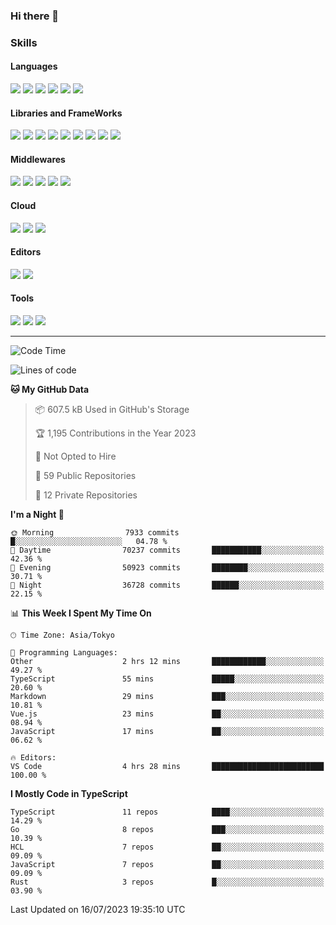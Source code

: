 ### Hi there 👋
### Skills
<!-- Badge Template: <img src="https://img.shields.io/badge/-<LabeltoShow>-<IconsColorCode>?style=flat&logo=<IconsName>&logoColor=white"/>  -->
#### Languages
<p>
<img src="https://img.shields.io/badge/-Python-3776AB?style=flat&logo=Python&logoColor=white"/>
<img src="https://img.shields.io/badge/-Go-00ADD8?style=flat&logo=Go&logoColor=white">
<img src="https://img.shields.io/badge/-JavaScript-F7DF1E?style=flat&logo=JavaScript&logoColor=black"/>
<img src="https://img.shields.io/badge/-TypeScript-007ACC?style=flat&logo=TypeScript&logoColor=white"/>
<img src="https://img.shields.io/badge/-HTML5-E34F26?style=flat&logo=HTML5&logoColor=white"/>
<img src="https://img.shields.io/badge/-CSS3-1572B6?style=flat&logo=CSS3&logoColor=white"/>
</p>

#### Libraries and FrameWorks
<p>
<img src="https://img.shields.io/badge/-PyTorch-EE4C2C?style=flat&logo=PyTorch&logoColor=white"/>
<img src="https://img.shields.io/badge/-pandas-150458?style=flat&logo=pandas&logoColor=white"/>
<img src="https://img.shields.io/badge/-Flask-000000?style=flat&logo=Flask&logoColor=white"/>
<img src="https://img.shields.io/badge/-FastAPI-009688?style=flat&logo=FastAPI&logoColor=white"/>
<img src="https://img.shields.io/badge/-Django-092E20?style=flat&logo=Django&logoColor=white"/>
<img src="https://img.shields.io/badge/-Vue.js-42B883?style=flat&logo=Vue.js&logoColor=white"/>
<img src="https://img.shields.io/badge/-Nuxt.js-00C58E?style=flat&logo=Vue.js&logoColor=white"/>
<img src="https://img.shields.io/badge/-React.js-61DAFB?style=flat&logo=React&logoColor=white"/>
<img src="https://img.shields.io/badge/-Next.js-000000?style=flat&logo=Next.js&logoColor=white"/>
</p>

#### Middlewares
<p>
<img src="https://img.shields.io/badge/-Nginx-269539?style=flat&logo=Nginx&logoColor=white"/>
<img src="https://img.shields.io/badge/-Docker-2496ED?style=flat&logo=Docker&logoColor=white"/>
<img src="https://img.shields.io/badge/-Kubernetes-326CE5?style=flat&logo=Kubernetes&logoColor=white"/>
<img src="https://img.shields.io/badge/-MySQL-4479A1?style=flat&logo=MySQL&logoColor=white"/>
<img src="https://img.shields.io/badge/-PostgreSQL-336791?style=flat&logo=PostgreSQL&logoColor=white"/>
</p>

#### Cloud
<p>
<img src="https://img.shields.io/badge/-Google%20Cloud-4285F4?style=flat&logo=Google%20Cloud&logoColor=white"/>
<img src="https://img.shields.io/badge/-Amazon%20AWS-232F3E?style=flat&logo=Amazon%20AWS&logoColor=white"/>
<img src="https://img.shields.io/badge/-Azure-0089D6?style=flat&logo=Microsoft%20Azure&logoColor=white"/>
</p>

#### Editors
<p>
<img src="https://img.shields.io/badge/-Visual%20Studio%20Code-007ACC?style=flat&logo=Visual%20Studio%20Code&logoColor=white"/>
<img src="https://img.shields.io/badge/-Vim-019733?style=flat&logo=Vim&logoColor=white"/>
</p>

#### Tools
<p>
<img src="https://img.shields.io/badge/-Git-F44D27?style=flat&logo=Git&logoColor=white"/>
<img src="https://img.shields.io/badge/-Github-181717?style=flat&logo=GitHub&logoColor=white"/>
<img src="https://img.shields.io/badge/-GitHub%20Actions-2088FF?style=flat&logo=GitHub%20Actions&logoColor=white"/>
</p>

<!--
**dychi/dychi** is a ✨ _special_ ✨ repository because its `README.md` (this file) appears on your GitHub profile.

Here are some ideas to get you started:

- 🔭 I’m currently working on ...
- 🌱 I’m currently learning ...
- 👯 I’m looking to collaborate on ...
- 🤔 I’m looking for help with ...
- 💬 Ask me about ...
- 📫 How to reach me: ...
- 😄 Pronouns: ...
- ⚡ Fun fact: ...
-->
---
<!--START_SECTION:waka-->
![Code Time](http://img.shields.io/badge/Code%20Time-2%2C259%20hrs%2023%20mins-blue)

![Lines of code](https://img.shields.io/badge/From%20Hello%20World%20I%27ve%20Written-88.6%20million%20lines%20of%20code-blue)

**🐱 My GitHub Data** 

> 📦 607.5 kB Used in GitHub's Storage 
 > 
> 🏆 1,195 Contributions in the Year 2023
 > 
> 🚫 Not Opted to Hire
 > 
> 📜 59 Public Repositories 
 > 
> 🔑 12 Private Repositories 
 > 
**I'm a Night 🦉** 

```text
🌞 Morning                7933 commits        █░░░░░░░░░░░░░░░░░░░░░░░░   04.78 % 
🌆 Daytime                70237 commits       ███████████░░░░░░░░░░░░░░   42.36 % 
🌃 Evening                50923 commits       ████████░░░░░░░░░░░░░░░░░   30.71 % 
🌙 Night                  36728 commits       ██████░░░░░░░░░░░░░░░░░░░   22.15 % 
```


📊 **This Week I Spent My Time On** 

```text
🕑︎ Time Zone: Asia/Tokyo

💬 Programming Languages: 
Other                    2 hrs 12 mins       ████████████░░░░░░░░░░░░░   49.27 % 
TypeScript               55 mins             █████░░░░░░░░░░░░░░░░░░░░   20.60 % 
Markdown                 29 mins             ███░░░░░░░░░░░░░░░░░░░░░░   10.81 % 
Vue.js                   23 mins             ██░░░░░░░░░░░░░░░░░░░░░░░   08.94 % 
JavaScript               17 mins             ██░░░░░░░░░░░░░░░░░░░░░░░   06.62 % 

🔥 Editors: 
VS Code                  4 hrs 28 mins       █████████████████████████   100.00 % 
```

**I Mostly Code in TypeScript** 

```text
TypeScript               11 repos            ████░░░░░░░░░░░░░░░░░░░░░   14.29 % 
Go                       8 repos             ███░░░░░░░░░░░░░░░░░░░░░░   10.39 % 
HCL                      7 repos             ██░░░░░░░░░░░░░░░░░░░░░░░   09.09 % 
JavaScript               7 repos             ██░░░░░░░░░░░░░░░░░░░░░░░   09.09 % 
Rust                     3 repos             █░░░░░░░░░░░░░░░░░░░░░░░░   03.90 % 
```




 Last Updated on 16/07/2023 19:35:10 UTC
<!--END_SECTION:waka-->
